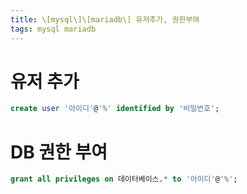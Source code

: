 ```yaml
---
title: \[mysql\]\[mariadb\] 유저추가, 권한부여
tags: mysql mariadb
---
```


# 유저 추가

```sql
create user '아이디'@'%' identified by '비밀번호';
```


<!--more-->


# DB 권한 부여

```sql
grant all privileges on 데이터베이스.* to '아이디'@'%';
```






